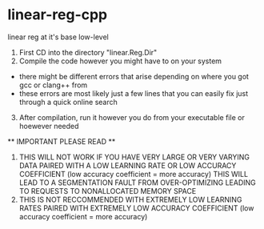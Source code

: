 # linear-reg-cpp
linear reg at it's base low-level

1. First CD into the directory "linear.Reg.Dir"
2. Compile the code however you might have to on your system
 - there might be different errors that arise depending on where you got gcc or clang++ from
 - these errors are most likely just a few lines that you can easily fix just through a quick online search
3. After compilation, run it however you do from your executable file or hoewever needed

** IMPORTANT PLEASE READ **
1. THIS WILL NOT WORK IF YOU HAVE VERY LARGE OR VERY VARYING DATA PAIRED WITH A LOW LEARNING RATE OR LOW ACCURACY COEFFICIENT (low accuracy coefficient = more accuracy) THIS WILL LEAD TO A SEGMENTATION FAULT FROM OVER-OPTIMIZING LEADING TO REQUESTS TO NONALLOCATED MEMORY SPACE
2. THIS IS NOT RECCOMMENDED WITH EXTREMELY LOW LEARNING RATES PAIRED WITH EXTREMELY LOW ACCURACY COEFFICIENT (low accuracy coefficient = more accuracy)
